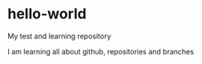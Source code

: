 # hello-world
My test and learning repository

I am learning all about github, repositories and branches
